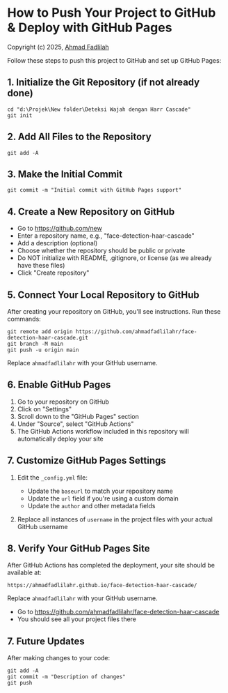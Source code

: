 # How to Push Your Project to GitHub & Deploy with GitHub Pages

Copyright (c) 2025, [Ahmad Fadlilah](https://github.com/ahmadfadlilah)

Follow these steps to push this project to GitHub and set up GitHub Pages:

## 1. Initialize the Git Repository (if not already done)

```
cd "d:\Projek\New folder\Deteksi Wajah dengan Harr Cascade"
git init
```

## 2. Add All Files to the Repository

```
git add -A
```

## 3. Make the Initial Commit

```
git commit -m "Initial commit with GitHub Pages support"
```

## 4. Create a New Repository on GitHub

- Go to https://github.com/new
- Enter a repository name, e.g., "face-detection-haar-cascade"
- Add a description (optional)
- Choose whether the repository should be public or private
- Do NOT initialize with README, .gitignore, or license (as we already have these files)
- Click "Create repository"

## 5. Connect Your Local Repository to GitHub

After creating your repository on GitHub, you'll see instructions. Run these commands:

```
git remote add origin https://github.com/ahmadfadlilahr/face-detection-haar-cascade.git
git branch -M main
git push -u origin main
```

Replace `ahmadfadlilahr` with your GitHub username.

## 6. Enable GitHub Pages

1. Go to your repository on GitHub
2. Click on "Settings"
3. Scroll down to the "GitHub Pages" section
4. Under "Source", select "GitHub Actions" 
5. The GitHub Actions workflow included in this repository will automatically deploy your site

## 7. Customize GitHub Pages Settings

1. Edit the `_config.yml` file:
   - Update the `baseurl` to match your repository name
   - Update the `url` field if you're using a custom domain
   - Update the `author` and other metadata fields

2. Replace all instances of `username` in the project files with your actual GitHub username

## 8. Verify Your GitHub Pages Site

After GitHub Actions has completed the deployment, your site should be available at:
```
https://ahmadfadlilahr.github.io/face-detection-haar-cascade/
```

Replace `ahmadfadlilahr` with your GitHub username.

- Go to https://github.com/ahmadfadlilahr/face-detection-haar-cascade
- You should see all your project files there

## 7. Future Updates

After making changes to your code:

```
git add -A
git commit -m "Description of changes"
git push
```
